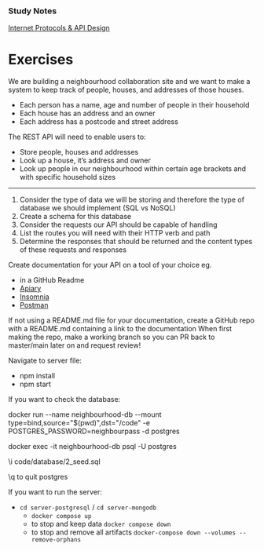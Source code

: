 ### Study Notes
[Internet Protocols & API Design](https://github.com/getfutureproof/fp_guides_wiki/wiki/Internet-Protocols-&-API-Design)

# Exercises
We are building a neighbourhood collaboration site and we want to make a system to keep track of people, houses, and addresses of those houses.
   - Each person has a name, age and number of people in their household
   - Each house has an address and an owner
   - Each address has a postcode and street address

The REST API will need to enable users to:
   - Store people, houses and addresses
   - Look up a house, it’s address and owner
   - Look up people in our neighbourhood within certain age brackets and with specific household sizes

***

1. Consider the type of data we will be storing and therefore the type of database we should implement (SQL vs NoSQL)
2. Create a schema for this database
3. Consider the requests our API should be capable of handling
4. List the routes you will need with their HTTP verb and path
5. Determine the responses that should be returned and the content types of these requests and responses

Create documentation for your API on a tool of your choice eg.
- in a GitHub Readme
- [Apiary](https://apiary.io/)
- [Insomnia](https://insomnia.rest/)
- [Postman](https://learning.postman.com/docs/publishing-your-api/documenting-your-api/)

If not using a README.md file for your documentation, create a GitHub repo with a README.md containing a link to the documentation
When first making the repo, make a working branch so you can PR back to master/main later on and request review!

Navigate to server file:
- npm install 
- npm start 

If you want to check the database:

docker run --name neighbourhood-db --mount type=bind,source="$(pwd)",dst="/code" -e POSTGRES_PASSWORD=neighbourpass -d postgres

docker exec -it neighbourhood-db psql -U postgres

\i code/database/2_seed.sql


\q to quit postgres


If you want to run the server:

  - `cd server-postgresql` / `cd server-mongodb`
       - `docker compose up`
       - to stop and keep data `docker compose down`
       - to stop and remove all artifacts `docker-compose down --volumes --remove-orphans`
